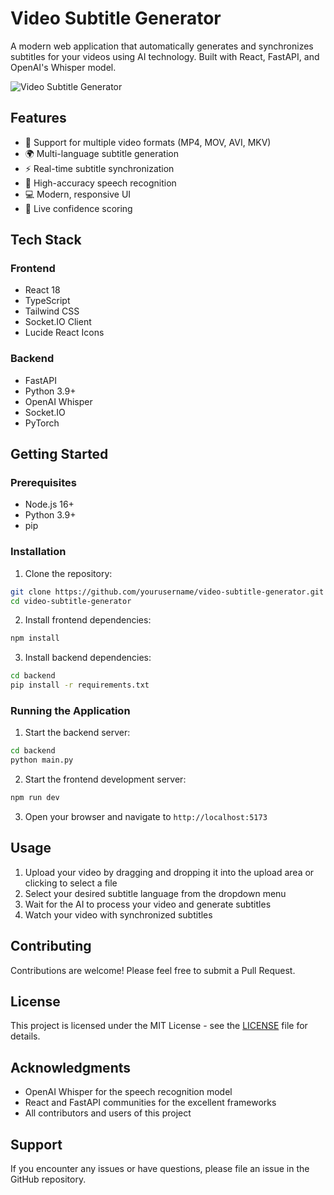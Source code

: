 # Video Subtitle Generator

A modern web application that automatically generates and synchronizes subtitles for your videos using AI technology. Built with React, FastAPI, and OpenAI's Whisper model.

![Video Subtitle Generator](https://images.unsplash.com/photo-1611162617474-5b21e879e113?auto=format&fit=crop&q=80&w=1200&h=400)

## Features

- 🎥 Support for multiple video formats (MP4, MOV, AVI, MKV)
- 🌍 Multi-language subtitle generation
- ⚡ Real-time subtitle synchronization
- 🎯 High-accuracy speech recognition
- 💻 Modern, responsive UI
- 🔄 Live confidence scoring

## Tech Stack

### Frontend
- React 18
- TypeScript
- Tailwind CSS
- Socket.IO Client
- Lucide React Icons

### Backend
- FastAPI
- Python 3.9+
- OpenAI Whisper
- Socket.IO
- PyTorch

## Getting Started

### Prerequisites

- Node.js 16+
- Python 3.9+
- pip

### Installation

1. Clone the repository:
```bash
git clone https://github.com/yourusername/video-subtitle-generator.git
cd video-subtitle-generator
```

2. Install frontend dependencies:
```bash
npm install
```

3. Install backend dependencies:
```bash
cd backend
pip install -r requirements.txt
```

### Running the Application

1. Start the backend server:
```bash
cd backend
python main.py
```

2. Start the frontend development server:
```bash
npm run dev
```

3. Open your browser and navigate to `http://localhost:5173`

## Usage

1. Upload your video by dragging and dropping it into the upload area or clicking to select a file
2. Select your desired subtitle language from the dropdown menu
3. Wait for the AI to process your video and generate subtitles
4. Watch your video with synchronized subtitles

## Contributing

Contributions are welcome! Please feel free to submit a Pull Request.

## License

This project is licensed under the MIT License - see the [LICENSE](LICENSE) file for details.

## Acknowledgments

- OpenAI Whisper for the speech recognition model
- React and FastAPI communities for the excellent frameworks
- All contributors and users of this project

## Support

If you encounter any issues or have questions, please file an issue in the GitHub repository.